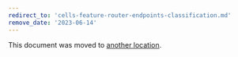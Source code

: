```yaml
---
redirect_to: 'cells-feature-router-endpoints-classification.md'
remove_date: '2023-06-14'
---
```


This document was moved to [another location](cells-feature-router-endpoints-classification.md).

<!-- This redirect file can be deleted after <2023-06-14>. -->
<!-- Redirects that point to other docs in the same project expire in three months. -->
<!-- Redirects that point to docs in a different project or site (link is not relative and starts with `https:`) expire in one year. -->
<!-- Before deletion, see: https://docs.gitlab.com/ee/development/documentation/redirects.html -->
